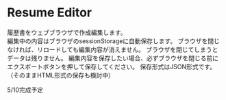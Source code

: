 # Resume Editor

履歴書をウェブブラウザで作成編集します。  
編集中の内容はブラウザのsessionStorageに自動保存します。
ブラウザを閉じなければ、リロードしても編集内容が消えません。
ブラウザを閉じてしまうとデータは残りません。
編集内容を保存したい場合、必ずブラウザを閉じる前にエクスポートボタンを押して保存してください。
保存形式はJSON形式です。（そのままHTML形式の保存も検討中）

5/10完成予定
